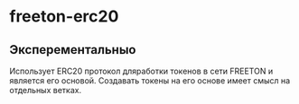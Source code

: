 # freeton-erc20
## Эксперементальныо
Использует ERC20 протокол дляработки токенов в сети FREETON и является его основой.
Создавать токены на его основе имеет смысл на отдельных ветках.
